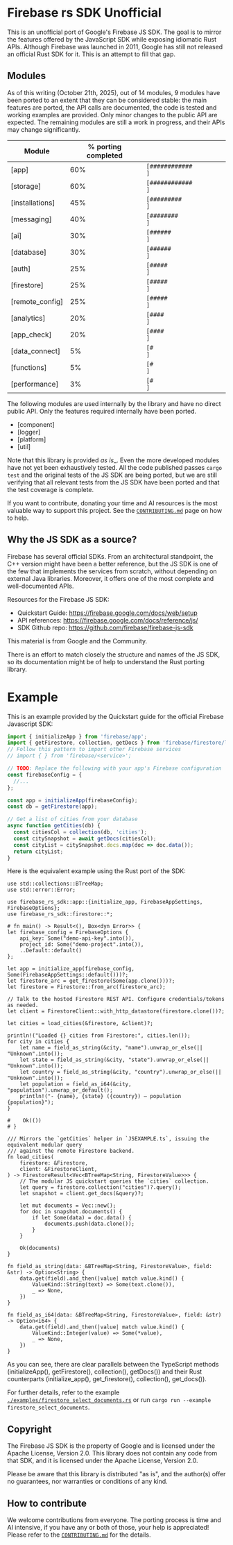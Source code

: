 # Firebase rs SDK Unofficial

This is an unofficial port of Google's Firebase JS SDK. The goal is to mirror the features offered by the JavaScript SDK while exposing idiomatic Rust APIs. Although Firebase was launched in 2011, Google has still not released an official Rust SDK for it. This is an attempt to fill that gap.

## Modules

As of this writing (October 21th, 2025), out of 14 modules, 9 modules have been ported to an extent that they can be considered stable: the main features are ported, the API calls are documented, the code is tested and working examples are provided. Only minor changes to the public API are expected. The remaining modules are still a work in progress, and their APIs may change significantly.


| Module | % porting completed  | |
|--------|----------------------|-|
| [app]           | 60% | `[############        ]` |
| [storage]       | 60% | `[############        ]` |
| [installations] | 45% | `[#########           ]` |
| [messaging]     | 40% | `[########            ]` |
| [ai]            | 30% | `[######              ]` |
| [database]      | 30% | `[######              ]` |
| [auth]          | 25% | `[#####               ]` |
| [firestore]     | 25% | `[#####               ]` |
| [remote_config] | 25% | `[#####               ]` |
| [analytics]     | 20% | `[####                ]` |
| [app_check]     | 20% | `[####                ]` |
| [data_connect]  | 5%  | `[#                   ]` |
| [functions]     | 5%  | `[#                   ]` |
| [performance]   | 3%  | `[#                   ]` |


The following modules are used internally by the library and have no direct public API. Only the features required internally have been ported.

- [component]
- [logger]
- [platform]
- [util]



Note that this library is provided _as is__. Even the more developed modules have not yet been exhaustively tested. All the code published passes `cargo test` and the original tests of the JS SDK are being ported, but we are still verifying that all relevant tests from the JS SDK have been ported and that the test coverage is complete.

If you want to contribute, donating your time and AI resources is the most valuable way to support this project. See the [`CONTRIBUTING.md`](https://github.com/dgasparri/firebase-rs-sdk/blob/main/CONTRIBUTING.md) page on how to help.

##  Why the JS SDK as a source?

Firebase has several official SDKs. From an architectural standpoint, the C++ version might have been a better reference, but the JS SDK is one of the few that implements the services from scratch, without depending on external Java libraries. Moreover, it offers one of the most complete and well-documented APIs. 

Resources for the Firebase JS SDK:

- Quickstart Guide: <https://firebase.google.com/docs/web/setup>
- API references: <https://firebase.google.com/docs/reference/js/>
- SDK Github repo: <https://github.com/firebase/firebase-js-sdk>

This material is from Google and the Community.

There is an effort to match closely the structure and names of the JS SDK, so its documentation might be of help to understand the Rust porting library.

# Example

This is an example provided by the Quickstart guide for the official Firebase Javascript SDK:

```ts
import { initializeApp } from 'firebase/app';
import { getFirestore, collection, getDocs } from 'firebase/firestore/lite';
// Follow this pattern to import other Firebase services
// import { } from 'firebase/<service>';

// TODO: Replace the following with your app's Firebase configuration
const firebaseConfig = {
  //...
};

const app = initializeApp(firebaseConfig);
const db = getFirestore(app);

// Get a list of cities from your database
async function getCities(db) {
  const citiesCol = collection(db, 'cities');
  const citySnapshot = await getDocs(citiesCol);
  const cityList = citySnapshot.docs.map(doc => doc.data());
  return cityList;
}
```

Here is the equivalent example using the Rust port of the SDK:

```rust,no_run
use std::collections::BTreeMap;
use std::error::Error;

use firebase_rs_sdk::app::{initialize_app, FirebaseAppSettings, FirebaseOptions};
use firebase_rs_sdk::firestore::*;

# fn main() -> Result<(), Box<dyn Error>> {
let firebase_config = FirebaseOptions {
    api_key: Some("demo-api-key".into()),
    project_id: Some("demo-project".into()),
    ..Default::default()
};

let app = initialize_app(firebase_config, Some(FirebaseAppSettings::default()))?;
let firestore_arc = get_firestore(Some(app.clone()))?;
let firestore = Firestore::from_arc(firestore_arc);

// Talk to the hosted Firestore REST API. Configure credentials/tokens as needed.
let client = FirestoreClient::with_http_datastore(firestore.clone())?;

let cities = load_cities(&firestore, &client)?;

println!("Loaded {} cities from Firestore:", cities.len());
for city in cities {
    let name = field_as_string(&city, "name").unwrap_or_else(|| "Unknown".into());
    let state = field_as_string(&city, "state").unwrap_or_else(|| "Unknown".into());
    let country = field_as_string(&city, "country").unwrap_or_else(|| "Unknown".into());
    let population = field_as_i64(&city, "population").unwrap_or_default();
    println!("- {name}, {state} ({country}) — population {population}");
}

#    Ok(())
# }

/// Mirrors the `getCities` helper in `JSEXAMPLE.ts`, issuing the equivalent modular query
/// against the remote Firestore backend.
fn load_cities(
    firestore: &Firestore,
    client: &FirestoreClient,
) -> FirestoreResult<Vec<BTreeMap<String, FirestoreValue>>> {
    // The modular JS quickstart queries the `cities` collection.
    let query = firestore.collection("cities")?.query();
    let snapshot = client.get_docs(&query)?;

    let mut documents = Vec::new();
    for doc in snapshot.documents() {
        if let Some(data) = doc.data() {
            documents.push(data.clone());
        }
    }

    Ok(documents)
}

fn field_as_string(data: &BTreeMap<String, FirestoreValue>, field: &str) -> Option<String> {
    data.get(field).and_then(|value| match value.kind() {
        ValueKind::String(text) => Some(text.clone()),
        _ => None,
    })
}

fn field_as_i64(data: &BTreeMap<String, FirestoreValue>, field: &str) -> Option<i64> {
    data.get(field).and_then(|value| match value.kind() {
        ValueKind::Integer(value) => Some(*value),
        _ => None,
    })
}
```

As you can see, there are clear parallels between the TypeScript methods (initializeApp(), getFirestore(), collection(), getDocs()) and their Rust counterparts (initialize_app(), get_firestore(), collection(), get_docs()). 

For further details, refer to the example [`./examples/firestore_select_documents.rs`](https://github.com/dgasparri/firebase-rs-sdk/blob/main/examples/firestore_select_documents.rs) or run `cargo run --example firestore_select_documents`.

## Copyright

The Firebase JS SDK is the property of Google and is licensed under the Apache License, Version 2.0. This library does not contain any code from that SDK, and it is licensed under the Apache License, Version 2.0.

Please be aware that this library is distributed "as is", and the author(s) offer no guarantees, nor warranties or conditions of any kind.

## How to contribute

We welcome contributions from everyone. The porting process is time and AI intensive, if you have any or both of those, your help is appreciated! Please refer to the [`CONTRIBUTING.md`](https://github.com/dgasparri/firebase-rs-sdk/blob/main/CONTRIBUTING.md) for the details. 

